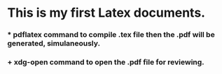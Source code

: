 This is my first Latex documents.
====
### * pdflatex command to compile .tex file then the .pdf will be generated, simulaneously. 
### +  xdg-open command to open the .pdf file for reviewing.
